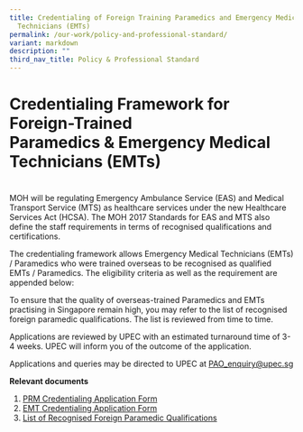 ```yaml
---
title: Credentialing of Foreign Training Paramedics and Emergency Medical
  Technicians (EMTs)
permalink: /our-work/policy-and-professional-standard/
variant: markdown
description: ""
third_nav_title: Policy & Professional Standard
---
```

# Credentialing Framework for Foreign-Trained Paramedics & Emergency Medical Technicians (EMTs)
# 

MOH will be regulating Emergency Ambulance Service (EAS) and Medical Transport Service (MTS) as healthcare services under the new Healthcare Services Act (HCSA). The MOH 2017 Standards for EAS and MTS also define the staff requirements in terms of recognised qualifications and certifications.

The credentialing framework allows Emergency Medical Technicians (EMTs) / Paramedics who were trained overseas to be recognised as qualified EMTs / Paramedics. The eligibility criteria as well as the requirement are appended below:

To ensure that the quality of overseas-trained Paramedics and EMTs practising in Singapore remain high, you may refer to the list of recognised foreign paramedic qualifications. The list is reviewed from time to time.

Applications are reviewed by UPEC with an estimated turnaround time of 3-4 weeks. UPEC will inform you of the outcome of the application.

Applications and queries may be directed to UPEC at [PAO\_enquiry@upec.sg](mailto:PAO_enquiry@upec.sg)

**Relevant documents**

1.  [PRM Credentialing Application Form](http://upec.stackedup.sg/wp-content/uploads/2020/02/PRM-Credentialing-Application-Form-UPEC.pdf)
2.  [EMT Credentialing Application Form](http://upec.stackedup.sg/wp-content/uploads/2020/02/EMT-Credentialing-Application-Form-UPEC.pdf)
3.  [List of Recognised Foreign Paramedic Qualifications](http://upec.stackedup.sg/wp-content/uploads/2021/08/List-of-Recognised-Foreign-Paramedic-Qualifications.pdf)